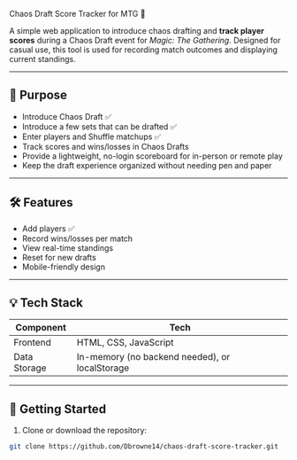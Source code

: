  Chaos Draft Score Tracker for MTG 🎴

A simple web application to introduce chaos drafting and **track player scores** during a Chaos Draft event for *Magic: The Gathering*. Designed for casual use, this tool is used for recording match outcomes and displaying current standings.

---

## 🎯 Purpose

- Introduce Chaos Draft ✅ 
- Introduce a few sets that can be drafted ✅ 
- Enter players and Shuffle matchups ✅ 
- Track scores and wins/losses in Chaos Drafts
- Provide a lightweight, no-login scoreboard for in-person or remote play
- Keep the draft experience organized without needing pen and paper

---

## 🛠️ Features

- Add players ✅ 
- Record wins/losses per match
- View real-time standings
- Reset for new drafts
- Mobile-friendly design

---

## 💡 Tech Stack

| Component | Tech |
|----------|------|
| Frontend | HTML, CSS, JavaScript |
| Data Storage | In-memory (no backend needed), or localStorage |

---

## 🚀 Getting Started

1. Clone or download the repository:
```bash
git clone https://github.com/Dbrowne14/chaos-draft-score-tracker.git
